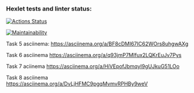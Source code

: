 ### Hexlet tests and linter status:
[![Actions Status](https://github.com/luka0204/frontend-project-44/actions/workflows/hexlet-check.yml/badge.svg)](https://github.com/luka0204/frontend-project-44/actions)

[![Maintainability](https://api.codeclimate.com/v1/badges/e9c5015d94bd1d2998f2/maintainability)](https://codeclimate.com/github/luka0204/frontend-project-44/maintainability)

Task 5 asciinema: https://asciinema.org/a/BF8cDMI67IC62WOrs8uhgwAXg

Task 6 asciinema https://asciinema.org/a/q93jmP7MIfux2LQKrEuJv7Pys

Task 7 aciinema https://asciinema.org/a/HiVEpofJbmqyI9gUJkuG51LOo

Task 8 asciinema https://asciinema.org/a/DvLjHFMC9pgqMvmvRPHBy9weV